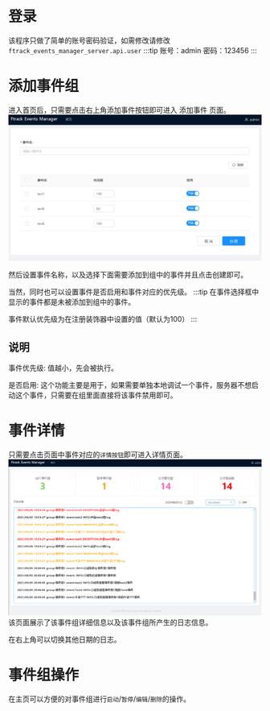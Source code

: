 # 登录
该程序只做了简单的账号密码验证，如需修改请修改```ftrack_events_manager_server.api.user```
:::tip
账号：admin 密码：123456
:::

# 添加事件组
进入首页后，只需要点击右上角添加事件按钮即可进入 添加事件 页面。
![use1](./imgs/use1.png)

然后设置事件名称，以及选择下面需要添加到组中的事件并且点击创建即可。

当然，同时也可以设置事件是否启用和事件对应的优先级。
:::tip
在事件选择框中显示的事件都是未被添加到组中的事件。

事件默认优先级为在注册装饰器中设置的值（默认为100）
:::

## 说明
事件优先级: 值越小，先会被执行。

是否启用: 这个功能主要是用于，如果需要单独本地调试一个事件，服务器不想启动这个事件，只需要在组里面直接将该事件禁用即可。

# 事件详情
只需要点击页面中事件对应的```详情按钮```即可进入详情页面。
![user2](./imgs/user2.png)
该页面展示了该事件组详细信息以及该事件组所产生的日志信息。

在右上角可以切换其他日期的日志。

# 事件组操作
在主页可以方便的对事件组进行```启动```/```暂停```/```编辑```/```删除```的操作。
